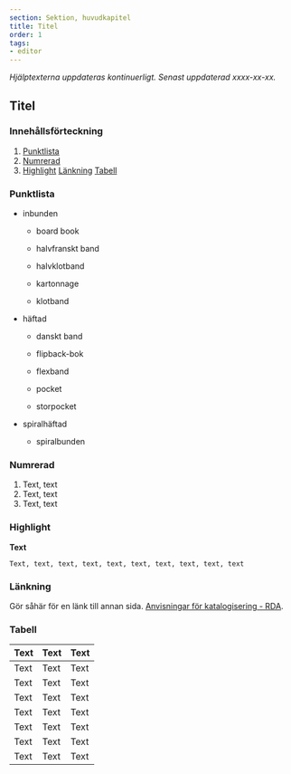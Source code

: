 ```yaml
---
section: Sektion, huvudkapitel
title: Titel
order: 1
tags:
- editor
--- 
```

*Hjälptexterna uppdateras kontinuerligt. Senast uppdaterad xxxx-xx-xx.*

## Titel

### Innehållsförteckning
1. [Punktlista](#punktlista)
2. [Numrerad](#numrerad)
3. [Highlight](#highlight)
[Länkning](#länkning)
[Tabell](#tabell)

### Punktlista

* inbunden
  
  * board book
  
  * halvfranskt band
  
  * halvklotband
  
  * kartonnage
  
  * klotband

* häftad
  
  * danskt band
  
  * flipback-bok
  
  * flexband
  
  * pocket
  
  * storpocket

* spiralhäftad
  
  * spiralbunden

### Numrerad

1. Text, text
2. Text, text
3. Text, text

### Highlight

**Text**

`Text, text, text, text, text, text, text, text, text, text`

### Länkning 

Gör såhär för en länk till annan sida. [Anvisningar för katalogisering - RDA](http://www.kb.se/rdakatalogisering/ "Anvisningar för katalogisering - RDA").

### Tabell

|**Text**|**Text**|**Text**|
|:------------- |:------------- |:----- |
|Text |Text |Text |
|Text |Text |Text |
|Text |Text |Text |
|Text |Text |Text |
|Text |Text |Text |
|Text |Text |Text |
|Text |Text |Text |
